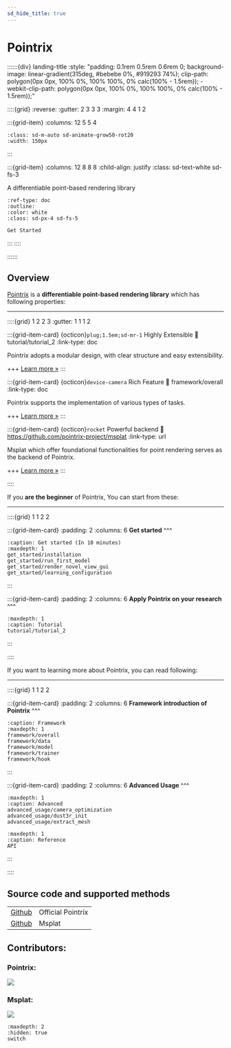 ```yaml
---
sd_hide_title: true
---
```


# Pointrix

::::::{div} landing-title
:style: "padding: 0.1rem 0.5rem 0.6rem 0; background-image: linear-gradient(315deg, #bebebe 0%, #919293 74%); clip-path: polygon(0px 0px, 100% 0%, 100% 100%, 0% calc(100% - 1.5rem)); -webkit-clip-path: polygon(0px 0px, 100% 0%, 100% 100%, 0% calc(100% - 1.5rem));"

::::{grid}
:reverse:
:gutter: 2 3 3 3
:margin: 4 4 1 2

:::{grid-item}
:columns: 12 5 5 4

```{image} ../images/pointrix_portrait_all_white.png
:class: sd-m-auto sd-animate-grow50-rot20
:width: 150px
```
:::

:::{grid-item}
:columns: 12 8 8 8
:child-align: justify
:class: sd-text-white sd-fs-3

A differentiable point-based rendering library

```{button-ref} get_started/installation
:ref-type: doc
:outline:
:color: white
:class: sd-px-4 sd-fs-5

Get Started
```

:::
::::

::::::

## Overview

[Pointrix](https://github.com/pointrix-project/pointrix) is a **differentiable point-based rendering library** which has following properties:

---

::::{grid} 1 2 2 3
:gutter: 1 1 1 2

:::{grid-item-card} {octicon}`plug;1.5em;sd-mr-1` Highly Extensible
:link: tutorial/tutorial_2
:link-type: doc

Pointrix adopts a modular design, with clear structure and easy extensibility. 

+++
[Learn more »](tutorial/tutorial_2)
:::

:::{grid-item-card} {octicon}`device-camera` Rich Feature
:link: framework/overall
:link-type: doc

Pointrix supports the implementation of various types of tasks.

+++
[Learn more »](framework/overall)
:::

:::{grid-item-card} {octicon}`rocket` Powerful backend
:link: https://github.com/pointrix-project/msplat
:link-type: url

Msplat which offer foundational functionalities for point rendering serves as the backend of Pointrix.

+++
[Learn more »](https://github.com/pointrix-project/msplat)
:::

::::

If you **are the beginner** of Pointrix, You can start from these:

---


::::{grid} 1 1 2 2


:::{grid-item-card}
:padding: 2
:columns: 6
**Get started**
^^^

```{toctree}
:caption: Get started (In 10 minutes)
:maxdepth: 1
get_started/installation
get_started/run_first_model
get_started/render_novel_view_gui
get_started/learning_configuration
```
:::

:::{grid-item-card}
:padding: 2
:columns: 6
**Apply Pointrix on your research**
^^^

```{toctree}
:maxdepth: 1
:caption: Tutorial
tutorial/tutorial_2
```
:::

::::


If you want to learning more about Pointrix, you can read following:

---

::::{grid} 1 1 2 2


:::{grid-item-card}
:padding: 2
:columns: 6
**Framework introduction of Pointrix**
^^^

```{toctree}
:caption: Framework
:maxdepth: 1
framework/overall
framework/data
framework/model
framework/trainer
framework/hook
```
:::

:::{grid-item-card}
:padding: 2
:columns: 6
**Advanced Usage**
^^^

```{toctree}
:maxdepth: 1
:caption: Advanced
advanced_usage/camera_optimization
advanced_usage/dust3r_init
advanced_usage/extract_mesh
```

```{toctree}
:maxdepth: 1
:caption: Reference
API
```

:::

::::

## Source code and supported methods

|                                                            |                        |
| ---------------------------------------------------------- | ---------------------- |
| [Github](https://github.com/pointrix-project/pointrix)     | Official Pointrix      |
| [Github](https://github.com/pointrix-project/msplat)         | Msplat                   |

## Contributors:
### Pointrix:
<a href="https://github.com/pointrix-project/pointrix/graphs/contributors">
  <img src="https://contrib.rocks/image?repo=pointrix-project/pointrix" />
</a>


### Msplat:
<a href="https://github.com/pointrix-project/dptr/graphs/contributors">
  <img src="https://contrib.rocks/image?repo=pointrix-project/dptr" />
</a>



```{toctree}
:maxdepth: 2
:hidden: true
switch
```